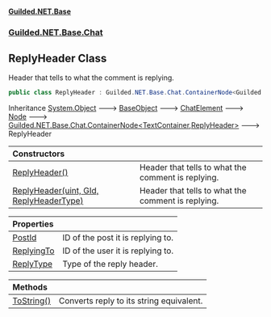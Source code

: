 
#### [Guilded.NET.Base](index 'index')
### [Guilded.NET.Base.Chat](index#Guilded_NET_Base_Chat 'Guilded.NET.Base.Chat')
## ReplyHeader Class
Header that tells to what the comment is replying.  
```csharp
public class ReplyHeader : Guilded.NET.Base.Chat.ContainerNode<Guilded.NET.Base.Chat.TextContainer, Guilded.NET.Base.Chat.ReplyHeader>
```

Inheritance [System.Object](https://docs.microsoft.com/en-us/dotnet/api/System.Object 'System.Object') &#129106; [BaseObject](BaseObject 'Guilded.NET.Base.BaseObject') &#129106; [ChatElement](ChatElement 'Guilded.NET.Base.Chat.ChatElement') &#129106; [Node](Node 'Guilded.NET.Base.Chat.Node') &#129106; [Guilded.NET.Base.Chat.ContainerNode&lt;](ContainerNode_T_R_ 'Guilded.NET.Base.Chat.ContainerNode&lt;T,R&gt;')[TextContainer](TextContainer 'Guilded.NET.Base.Chat.TextContainer')[,](ContainerNode_T_R_ 'Guilded.NET.Base.Chat.ContainerNode&lt;T,R&gt;')[ReplyHeader](ReplyHeader 'Guilded.NET.Base.Chat.ReplyHeader')[&gt;](ContainerNode_T_R_ 'Guilded.NET.Base.Chat.ContainerNode&lt;T,R&gt;') &#129106; ReplyHeader  

| Constructors | |
| :--- | :--- |
| [ReplyHeader()](ReplyHeader_ReplyHeader() 'Guilded.NET.Base.Chat.ReplyHeader.ReplyHeader()') | Header that tells to what the comment is replying.<br/> |
| [ReplyHeader(uint, GId, ReplyHeaderType)](ReplyHeader_ReplyHeader(uint_GId_ReplyHeaderType) 'Guilded.NET.Base.Chat.ReplyHeader.ReplyHeader(uint, Guilded.NET.Base.GId, Guilded.NET.Base.Chat.ReplyHeaderType)') | Header that tells to what the comment is replying.<br/> |

| Properties | |
| :--- | :--- |
| [PostId](ReplyHeader_PostId 'Guilded.NET.Base.Chat.ReplyHeader.PostId') | ID of the post it is replying to.<br/> |
| [ReplyingTo](ReplyHeader_ReplyingTo 'Guilded.NET.Base.Chat.ReplyHeader.ReplyingTo') | ID of the user it is replying to.<br/> |
| [ReplyType](ReplyHeader_ReplyType 'Guilded.NET.Base.Chat.ReplyHeader.ReplyType') | Type of the reply header.<br/> |

| Methods | |
| :--- | :--- |
| [ToString()](ReplyHeader_ToString() 'Guilded.NET.Base.Chat.ReplyHeader.ToString()') | Converts reply to its string equivalent.<br/> |
